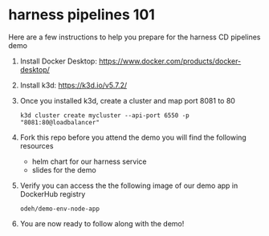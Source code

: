 # harness pipelines 101

Here are a few instructions to help you prepare for the harness CD pipelines demo

1. Install Docker Desktop: https://www.docker.com/products/docker-desktop/
2. Install k3d: https://k3d.io/v5.7.2/
3. Once you installed k3d, create a cluster and map port 8081 to 80

   `k3d cluster create mycluster --api-port 6550 -p "8081:80@loadbalancer"`

4. Fork this repo before you attend the demo you will find the following resources
   
   - helm chart for our harness service
   - slides for the demo

5. Verify you can access the the following image of our demo app in DockerHub registry

    `odeh/demo-env-node-app`
    
6. You are now ready to follow along with the demo!
